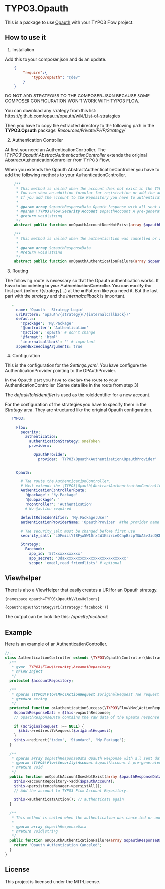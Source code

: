 TYPO3.Opauth
============

This is a package to use [Opauth](http://opauth.org) with your TYPO3 Flow project.


How to use it
-------------

1. Installation

 Add this to your composer.json and do an update.
 ```json
     {
         "require":{
             "typo3/opauth": "@dev"
         }
     }
 ```

 DO NOT ADD STRATEGIES TO THE COMPOSER.JSON BECAUSE SOME COMPOSER CONFIGURATION WON'T WORK WITH TYPO3 FLOW.

 You can download any strategy from this list: https://github.com/opauth/opauth/wiki/List-of-strategies

 Then you have to copy the extracted directory to the following path in the **TYPO3.Opauth** package: *Resources/Private/PHP/Strategy/*


2. Authentication Controller

 At first you need an AuthenticationController.
 The *\TYPO3\Opauth\AbstractAuthenticationController* extends the original AbstractAuthenticationController from TYPO3 Flow.

 When you extends the Opauth AbstractAuthenticationController you have to add the following methods to your AuthenticationController.

 ```php
     /**
      * This method is called when the account does not exist in the TYPO3 Flow Account Repository.
      * You can show an addition formular for registration or add the account directly to the Account Repository.
      * If you add the account to the Repository you have to authenticate again manually.
      *
      * @param array $opauthResponseData Opauth Response with all sent data depends on the used strategy (facebook, twitter, ...)
      * @param \TYPO3\Flow\Security\Account $opauthAccount A pre-generated account with the Opauth data
      * @return void|string
      */
     abstract public function onOpauthAccountDoesNotExist(array $opauthResponseData, \TYPO3\Flow\Security\Account $opauthAccount);

     /**
      * This method is called when the authentication was cancelled or another problem occurred at the provider.
      *
      * @param array $opauthResponseData
      * @return void|string
      */
     abstract public function onOpauthAuthenticationFailure(array $opauthResponseData);
 ```


3. Routing

 The following route is necessary so that the Opauth authentication works.
 It have to be pointing to your AuthenticationController.
 You can modify the first part (before /{strategy}...) at the uriPattern like you need it.
 But the last part with the *strategy* and the *internalcallback* is important.

 ```yaml
    -
      name: 'Opauth - Strategy-Login'
      uriPattern: 'opauth/{strategy}(/{internalcallback})'
      defaults:
        '@package': 'My.Package'
        '@controller': 'Authentication'
        '@action': 'opauth' # don't change
        '@format': 'html'
        'internalcallback': '' # important
      appendExceedingArguments: true
 ```


4. Configuration

 This is the configuration for the *Settings.yaml*.
 You have configure the AuthenticationProvider pointing to the OPAuthProvider.

 In the Opauth part you have to declare the route to your AuthenticationController. (Same data like in the route from step 3)

 The *defaultRoleIdentifier* is used as the roleIdentifier for a new account.

 For the configuration of the strategies you have to specify them in the *Strategy* area.
 They are structured like the original Opauth configuration.

 ```yaml
    TYPO3:

      Flow:
        security:
          authentication:
            authenticationStrategy: oneToken
            providers:

              OpauthProvider:
                provider: 'TYPO3\Opauth\Authentication\OpauthProvider'


      Opauth:

        # The route the AuthenticationController.
        # Must extends the \TYPO3\Opauth\AbstractAuthenticationController.
        AuthenticationControllerRoute:
          '@package': 'My.Package'
          '@subpackage': ''
          '@controller': 'Authentication'
          # No @action required

        defaultRoleIdentifier: 'My.Package:User'
        authenticationProviderName: 'OpauthProvider' #the provider name from top

        # The security_salt must be changed before first use
        security_salt: 'LDFmiilYf8Fyw5W10rx4W1KsVrieQCnpBzzpTBWA5vJidQKDx8pMJbmw28R1C4m'

        Strategy:
          Facebook:
            app_id: '571xxxxxxxxxxx'
            app_secret: '3daxxxxxxxxxxxxxxxxxxxxxxxxxxxx'
            scope: 'email,read_friendlists' # optional
 ```


Viewhelper
----------

There is also a ViewHelper that easily creates a URI for an Opauth strategy.

```
{namespace opauth=TYPO3\Opauth\ViewHelpers}

{opauth:opauthStrategyUri(strategy:'facebook')}
```

The output can be look like this: */opauth/facebook*


Example
-------

Here is an example of an AuthenticationController.

```php
//...
class AuthenticationController extends \TYPO3\Opauth\Controller\AbstractAuthenticationController {
  /**
   * @var \TYPO3\Flow\Security\AccountRepository
   * @Flow\Inject
   */
  protected $accountRepository;
  
  /**
   * @param \TYPO3\Flow\Mvc\ActionRequest $originalRequest The request that was intercepted by the security framework, NULL if there was none
   * @return string
   */
  protected function onAuthenticationSuccess(\TYPO3\Flow\Mvc\ActionRequest $originalRequest = NULL) {
    $opauthResponseData = $this->opauthResponse;
    // opauthResponseData contains the raw data of the Opauth response
  
    if ($originalRequest !== NULL) {
      $this->redirectToRequest($originalRequest);
    }
    $this->redirect('index', 'Standard', 'My.Package');
  }
  
  /**
   * @param array $opauthResponseData Opauth Response with all sent data
   * @param \TYPO3\Flow\Security\Account $opauthAccount A pre-generated account with the Opauth data
   * @return void
   */
  public function onOpauthAccountDoesNotExist(array $opauthResponseData, \TYPO3\Flow\Security\Account $opauthAccount) {
    $this->accountRepository->add($opauthAccount);
    $this->persistenceManager->persistAll();
    // Add the account to TYPO3 Flow Account Repository.
    
    $this->authenticateAction(); // authenticate again
  }

  /**
   * This method is called when the authentication was cancelled or another problem occurred at the provider.
   *
   * @param array $opauthResponseData
   * @return void|string
   */
  public function onOpauthAuthenticationFailure(array $opauthResponseData) {
    return 'Opauth Authentication Canceled';
  }
}
```


License
-------

This project is licensed under the MIT-License.
